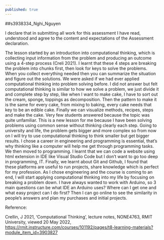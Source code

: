 ```yaml
---
published: true
---
```

##s3938334_Nghi_Nguyen

I declare that in submitting all work for this assessment I have read, understood and agree to the content and expectations of the Assessment declaration.


The lesson started by an introduction into computational thinking, which is collecting input information from the problem and producing an outcome using a 4-step process (Creli 2021). I learnt that these 4 steps are breaking the problem into chunks first, then look for keys to solve the problems. When you collect everything needed then you can summarize the situation and figure out the solutions. We were asked if we had ever applied computational thinking into problem solving before. I did not answer but felt computational thinking is similar to how we solve a problem, we just divide it and complete step by step, like when I want to make cake, I have to sort out the cream, sponge, toppings as decomposition. Then the pattern to make it is the same for every cake, from mixing to baking, every cake needs that key to be an edible cake. Finally we can visualize methods, recipes, steps and make the cake. Very few students answered because the topic was quite unfamiliar. This is a new lesson for me because I have been solving problems using common sense without thinking clearly each step. Going to university and life, the problem gets bigger and more complex so from now on I will try to use computational thinking to think smaller but get bigger results. I chose a career in engineering and programming is essential, that’s why thinking like a computer will help me get through programming tasks. We then moved to programming. I learnt that we can code a website using html extension in IDE like Visual Studio Code but I don’t want to go too deep in programming, IT. Finally, we learnt about Git and Github, I found that these platforms are useful to run projects, share knowledge which is perfect for my profession. As I chose engineering and the course is coming to an end, I will start applying computational thinking into my life by focusing on breaking a problem down. I have always wanted to work with Arduino, so 3 main questions can be what IDE an Arduino uses? Where can I get one and what easy project can I do first? Then I can go online to see the similarity in people’s answers and plan my purchases and initial projects.

Reference:

Crellin, J 2021, ‘Computational Thinking’, lecture notes, NONE4763, RMIT University, viewed 20 May 2022, https://rmit.instructure.com/courses/101192/pages/t8-learning-materials?module_item_id=3903827

